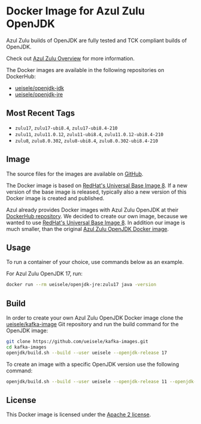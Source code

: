 # Docker Image for Azul Zulu OpenJDK 

Azul Zulu builds of OpenJDK are fully tested and TCK compliant builds of OpenJDK.

Check out [Azul Zulu Overview](https://www.azul.com/downloads/?package=jdk) for more information.

The Docker images are available in the following repositories on DockerHub:

* [ueisele/openjdk-jdk](https://hub.docker.com/repository/docker/ueisele/openjdk-jdk)
* [ueisele/openjdk-jre](https://hub.docker.com/repository/docker/ueisele/openjdk-jre)

## Most Recent Tags

* `zulu17`, `zulu17-ubi8.4`, `zulu17-ubi8.4-210`
* `zulu11`, `zulu11.0.12`, `zulu11-ubi8.4`, `zulu11.0.12-ubi8.4-210`
* `zulu8`, `zulu8.0.302`, `zulu8-ubi8.4`, `zulu8.0.302-ubi8.4-210` 

## Image

The source files for the images are available on [GitHub](https://github.com/ueisele/kafka-images/tree/main/openjdk).

The Docker image is based on [RedHat's Universal Base Image 8](https://catalog.redhat.com/software/containers/ubi8/ubi-minimal/5c359a62bed8bd75a2c3fba8). If a new version of the base image is released, typically also a new version of this Docker image is created and published.

Azul already provides Docker images with Azul Zulu OpenJDK at their [DockerHub repository](https://hub.docker.com/r/azul/zulu-openjdk-centos).
We decided to create our own image, because we wanted to use [RedHat's Universal Base Image 8](https://catalog.redhat.com/software/containers/ubi8/ubi-minimal/5c359a62bed8bd75a2c3fba8).
In addition our image is much smaller, than the original [Azul Zulu OpenJDK Docker image](https://hub.docker.com/r/azul/zulu-openjdk-centos).

## Usage

To run a container of your choice, use commands below as an example.

For Azul Zulu OpenJDK 17, run:

```bash
docker run --rm ueisele/openjdk-jre:zulu17 java -version
```

## Build

In order to create your own Azul Zulu OpenJDK Docker image clone the [ueisele/kafka-image](https://github.com/ueisele/kafka-images) Git repository and run the build command for the OpenJDK image:

```bash
git clone https://github.com/ueisele/kafka-images.git
cd kafka-images
openjdk/build.sh --build --user ueisele --openjdk-release 17
```

To create an image with a specific OpenJDK version use the following command:

```bash
openjdk/build.sh --build --user ueisele --openjdk-release 11 --openjdk-version 11.0.12
```

## License 

This Docker image is licensed under the [Apache 2 license](https://github.com/ueisele/kafka-images/blob/main/LICENSE).